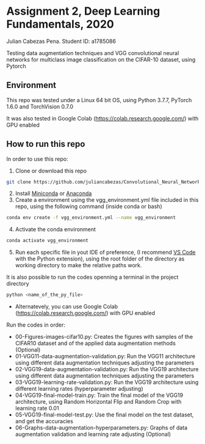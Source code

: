 
# Assignment 2, Deep Learning Fundamentals, 2020

Julian Cabezas Pena. 
Student ID: a1785086

Testing data augmentation techniques and VGG convolutional neural networks for multiclass image classification on the CIFAR-10 dataset, using Pytorch

## Environment

This repo was tested under a Linux 64 bit OS, using Python 3.7.7, PyTorch 1.6.0 and TorchVision 0.7.0

It was also tested in Google Colab (https://colab.research.google.com/) with GPU enabled


## How to run this repo

In order to use this repo:

1. Clone or download this repo

```bash
git clone https://github.com/juliancabezas/Convolutional_Neural_Networks_CIFAR10.git
```

2. Install [Miniconda](https://docs.conda.io/en/latest/miniconda.html) or [Anaconda](https://www.anaconda.com/products/individual)
3. Create a environment using the vgg_environment.yml file included in this repo, using the following command (inside conda or bash)

```bash
conda env create -f vgg_environment.yml --name vgg_environment
```

4. Activate the conda environment

```bash
conda activate vgg_environment
```

5. Run each specific file in yout IDE of preference, (I recommend [VS Code](https://code.visualstudio.com/) with the Python extension), using the root folder of the directory as working directory to make the relative paths work.

It is also possible to run the codes openning a terminal in the project directory
```bash
python <name_of_the_py_file>
```
* Alternatevely, you can use Google Colab (https://colab.research.google.com/) with GPU enabled

Run the codes in order:
- 00-Figures-images-cifar10.py: Creates the figures with samples of the CIFAR10 dataset and of the applied data augmentation methods (Optional)
- 01-VGG11-data-augmentation-validation.py: Run the VGG11 architecture using different data augmentation techniques adjusting the parameters
- 02-VGG19-data-augmentation-validation.py: Run the VGG19 architecture using different data augmentation techniques adjusting the parameters
- 03-VGG19-learning-rate-validation.py: Run the VGG19 architecture using different learning rates (hyperparameter adjusting)
- 04-VGG19-final-model-train.py: Train the final model of the VGG19 architecture, using Random Horizontal Flip and Random Crop with learning rate 0.01
- 05-VGG19-final-model-test.py: Use the final model on the test dataset, and get the accuracies
- 06-Graphs-data-augmentation-hyperparameters.py: Graphs of data augmentation validation and learning rate adjusting (Optional)





